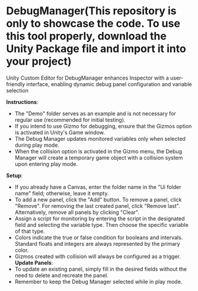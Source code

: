 # DebugManager(This repository is only to showcase the code. To use this tool properly, download the Unity Package file and import it into your project)
Unity Custom Editor for DebugManager enhances Inspector with a user-friendly interface, enabling dynamic debug panel configuration and variable selection

**Instructions**:
- The "Demo" folder serves as an example and is not necessary for regular
use (recommended for initial testing).
- If you intend to use Gizmo for debugging, ensure that the Gizmos option
is activated in Unity's Game window.
- The Debug Manager updates monitored variables only when selected during
play mode.
- When the collision option is activated in the Gizmo menu, the Debug
Manager will create a temporary game object with a collision system upon
entering play mode.

**Setup**:
- If you already have a Canvas, enter the folder name in the "Ui folder
name" field; otherwise, leave it empty.
- To add a new panel, click the "Add" button. To remove a panel, click
"Remove". For removing the last created panel, click "Remove last".
Alternatively, remove all panels by clicking "Clear".
- Assign a script for monitoring by entering the script in the designated
field and selecting the variable type. Then choose the specific variable
of that type.
- Colors indicate the true or false condition for booleans and intervals.
Standard floats and integers are always represented by the primary color.
- Gizmos created with collision will always be configured as a trigger.
**Update Panels**:
- To update an existing panel, simply fill in the desired fields without
the need to delete and recreate the panel.
- Remember to keep the Debug Manager selected while in play mode.
